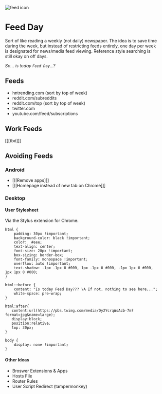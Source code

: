 
![feed icon](https://upload.wikimedia.org/wikipedia/commons/thumb/d/d9/Rss-feed.svg/60px-Rss-feed.svg.png)

# Feed Day

Sort of like reading a weekly (not daily) newspaper. The idea is to save time during the week, but instead of restricting feeds entirely, one day per week is designated for news/media feed viewing. Reference style searching is still okay on off days.

_So... is today `Feed Day`...?_

## Feeds

- hntrending.com (sort by top of week)
- reddit.com/subreddits
- reddit.com/top (sort by top of week)
- twitter.com
- youtube.com/feed/subscriptions

## Work Feeds

[[[tbd]]]

## Avoiding Feeds

### Android

- [[[Remove apps]]]
- [[[Homepage instead of new tab on Chrome]]]

### Desktop

#### User Stylesheet

Via the Stylus extension for Chrome.

```
html {
    padding: 30px !important;
    background-color: black !important;
    color:  #eee;
    text-align: center;
    font-size: 20px !important;
    box-sizing: border-box;
    font-family: monospace !important;
    overflow: auto !important;
    text-shadow: -1px -1px 0 #000, 1px -1px 0 #000, -1px 1px 0 #000, 1px 1px 0 #000;
}

html::before {
    content: "Is today Feed Day??? \A If not, nothing to see here...";
    white-space: pre-wrap;
}

html:after{
   content:url(https://pbs.twimg.com/media/Dy2YcrqWsAcb-7m?format=jpg&name=large);
   display:block;
   position:relative;
   top: 30px;
}

body {
    display: none !important;
}
```

#### Other Ideas

- Broswer Extensions & Apps
- Hosts File
- Router Rules
- User Script Redirect (tampermonkey)
